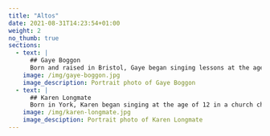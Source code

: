 ```yaml
---
title: "Altos"
date: 2021-08-31T14:23:54+01:00
weight: 2
no_thumb: true
sections:
  - text: |
      ## Gaye Boggon
      Born and raised in Bristol, Gaye began singing lessons at the age of 13 with Mrs Margaret Dymond (nee Thomas) and then with Mrs Pamela Falkner whilst a student at St. Luke's College, Exeter.  Gaye has achieved various singing grades with The Royal School of Music and The Guildhall School of Music, entered The Bristol Eisteddfod, and was a member of The Bristol Light Opera Club and St. Luke's College Choral Society.  At school Gaye performed the part of the Mother Abbess in "The Sound of Music".  As a member of The Bristol Light Opera Club she performed at The Bristol Hippodrome in "The Merry Widow", "The King and I", "Oliver!" and "Fiddler on the Roof".  Gaye joined Philomusica in 2004 and has since performed the Contralto solos in Bach's Magnificat in D, Beethoven's Mass in C, Durufle's Requiem, Elgar's Light of Life and Sea Pictures, Mendelssohn's Elijah, Mozart's Requiem, Rossini's Messe Solennelle and has made a specialty of singing Rutter's Feel the Spirit.  Gaye is a pupil of Linda Parsons.
    image: /img/gaye-boggon.jpg
    image_description: Portrait photo of Gaye Boggon
  - text: |
      ## Karen Longmate
      Born in York, Karen began singing at the age of 12 in a church choir. On moving to Nottingham five years later she joined a choral society. Since then she has sung in the chorus of many major works with professional orchestras and was invited to sing in the chorus of Mahler's Third Symphony with the Hallé Orchestra, conducted by James Loughran. Now living in Cheltenham, Karen currently sings with two choral societies, Cleeve Chorale and Philomusica, as well as undertaking solo work. Some of her solo engagements have included the Requiem by Maurice Duruflé, Mozart's Requiem and Solemn Vespers, Handel's Messiah, Mendelssohn's Elijah, Willcocks' Lux Perpetua and Rossini's Stabat Mater. She particularly enjoys singing the music of Sir Edward Elgar and has sung a majority of his major choral works, including Mary Magdalene in The Kingdom, and the role of the Angel in The Dream of Gerontius in Tewkesbury Abbey, Music Makers in Pershore Abbey, and Light of Life. She also sings with Bel Canto Opera and has taken part in a number of stage productions including Martha, L'Elisir d'Amore, Don Pasquale, the Magic Flute as well as performing in the chorus of several concert version operas including Il Trovatore, Nabucco, The Masked Ball, and Aida. Karen also sings with a small group of eight singers who perform a mixed programme of light music in charity concerts throughout the county. Karen currently studies with Linda Parsons.
    image: /img/karen-longmate.jpg
    image_desciption: Portrait photo of Karen Longmate
---
```


